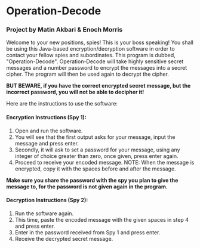 # Operation-Decode
### Project by Matin Akbari & Enoch Morris

Welcome to your new positions, spies! This is your boss speaking!
You shall be using this Java-based encryption/decryption software in order to contact your fellow spies and subordinates.
This program is dubbed, "Operation-Decode". Operation-Decode will take highly sensitive secret messages and a number password to encrypt the messages into a secret cipher.
The program will then be used again to decrypt the cipher.

**BUT BEWARE, if you have the correct encrypted secret message, but the incorrect password, you will not be able to decipher it!**

Here are the instructions to use the software:

#### Encryption Instructions (Spy 1):
1. Open and run the software.
2. You will see that the first output asks for your message, input the message and press enter.
3. Secondly, it will ask to set a password for your message, using any integer of choice greater than zero, once given, press enter again.
4. Proceed to receive your encoded message. NOTE: When the message is encrypted, copy it with the spaces before and after the message.

**Make sure you share the password with the spy you plan to give the message to, for the password is not given again in the program.**

#### Decryption Instructions (Spy 2):
1. Run the software again.
2. This time, paste the encoded message with the given spaces in step 4 and press enter.
3. Enter in the password received from Spy 1 and press enter.
4. Receive the decrypted secret message.